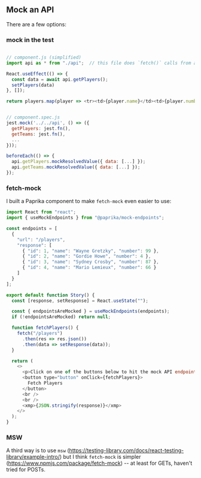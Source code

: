 ## Mock an API

There are a few options:

### mock in the test

```javascript

// component.js (simplified)
import api as * from "./api";  // this file does `fetch()` calls from an API endpoint

React.useEffect(() => {
  const data = await api.getPlayers();
  setPlayers(data)
}, []);

return players.map(player => <tr><td>{player.name}</td><td>{player.number}</td></tr>


// component.spec.js
jest.mock('../../api', () => ({
  getPlayers: jest.fn(),
  getTeams: jest.fn(),
  ...
}));

beforeEach(() => {
  api.getPlayers.mockResolvedValue({ data: [...] });
  api.getTeams.mockResolvedValue({ data: [...] });
});

```

### fetch-mock

I built a Paprika component to make `fetch-mock` even easier to use:

```javascript
import React from "react";
import { useMockEndpoints } from "@paprika/mock-endpoints";

const endpoints = [
  {
    "url": "/players",
    "response": [
      { "id": 1, "name": "Wayne Gretzky", "number": 99 },
      { "id": 2, "name": "Gordie Howe", "number": 4 },
      { "id": 3, "name": "Sydney Crosby", "number": 87 },
      { "id": 4, "name": "Mario Lemieux", "number": 66 }
    ]
  }
];

export default function Story() {
  const [response, setResponse] = React.useState("");

  const { endpointsAreMocked } = useMockEndpoints(endpoints);
  if (!endpointsAreMocked) return null;

  function fetchPlayers() {
    fetch("/players")
      .then(res => res.json())
      .then(data => setResponse(data));
  }

  return (
    <>
      <p>Click on one of the buttons below to hit the mock API endpoint:</p>
      <button type="button" onClick={fetchPlayers}>
        Fetch Players
      </button>
      <br />
      <br />
      <xmp>{JSON.stringify(response)}</xmp>
    </>
  );
}
```


### MSW

A third way is to use `msw` (https://testing-library.com/docs/react-testing-library/example-intro/) but I think `fetch-mock` is simpler (https://www.npmjs.com/package/fetch-mock) -- at least for GETs, haven't tried for POSTs.
